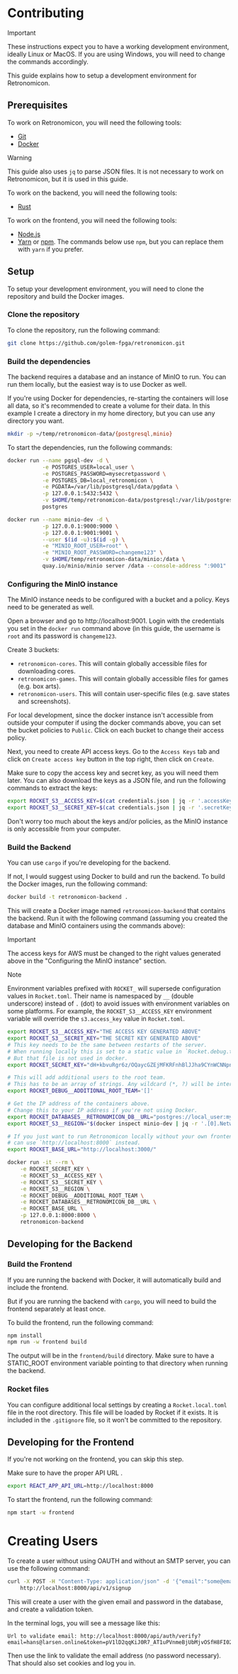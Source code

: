 # Contributing

> [!IMPORTANT]
> These instructions expect you to have a working development environment, ideally Linux or MacOS.
> If you are using Windows, you will need to change the commands accordingly.

This guide explains how to setup a development environment for Retronomicon.

## Prerequisites
To work on Retronomicon, you will need the following tools:
- [Git](https://git-scm.com/downloads)
- [Docker](https://docs.docker.com/get-docker/)

> [!WARNING]
> This guide also uses `jq` to parse JSON files.
> It is not necessary to work on Retronomicon, but it is used in this guide.

To work on the backend, you will need the following tools:
- [Rust](https://www.rust-lang.org/tools/install)

To work on the frontend, you will need the following tools:
- [Node.js](https://nodejs.org/en/download/)
- [Yarn](https://classic.yarnpkg.com/en/docs/install) or [npm](https://www.npmjs.com/get-npm). 
  The commands below use `npm`, but you can replace them with `yarn` if you prefer.

## Setup
To setup your development environment, you will need to clone the repository and build the Docker images.

### Clone the repository
To clone the repository, run the following command:
```bash
git clone https://github.com/golem-fpga/retronomicon.git
```

### Build the dependencies
The backend requires a database and an instance of MinIO to run.
You can run them locally, but the easiest way is to use Docker as well.

If you're using Docker for dependencies, re-starting the containers will lose all data, so it's recommended to create a volume for their data.
In this example I create a directory in my home directory, but you can use any directory you want.
```bash
mkdir -p ~/temp/retronomicon-data/{postgresql,minio}
```

To start the dependencies, run the following commands:
```bash
docker run --name pgsql-dev -d \
           -e POSTGRES_USER=local_user \
           -e POSTGRES_PASSWORD=mysecretpassword \
           -e POSTGRES_DB=local_retronomicon \
           -e PGDATA=/var/lib/postgresql/data/pgdata \
           -p 127.0.0.1:5432:5432 \
           -v $HOME/temp/retronomicon-data/postgresql:/var/lib/postgresql/data \
           postgres

docker run --name minio-dev -d \
           -p 127.0.0.1:9000:9000 \
           -p 127.0.0.1:9001:9001 \
           --user $(id -u):$(id -g) \
           -e "MINIO_ROOT_USER=root" \
           -e "MINIO_ROOT_PASSWORD=changeme123" \
           -v $HOME/temp/retronomicon-data/minio:/data \
           quay.io/minio/minio server /data --console-address ":9001"
```

### Configuring the MinIO instance
The MinIO instance needs to be configured with a bucket and a policy.
Keys need to be generated as well.

Open a browser and go to http://localhost:9001.
Login with the credentials you set in the `docker run` command above (in this guide, the username is `root` and its password is `changeme123`.

Create 3 buckets:
- `retronomicon-cores`.
  This will contain globally accessible files for downloading cores.
- `retronomicon-games`.
  This will contain globally accessible files for games (e.g. box arts).
- `retronomicon-users`.
  This will contain user-specific files (e.g. save states and screenshots).

For local development, since the docker instance isn't accessible from outside your computer if using the docker commands above, you can set the bucket policies to `Public`.
Click on each bucket to change their access policy.

Next, you need to create API access keys.
Go to the `Access Keys` tab and click on `Create access key` button in the top right, then click on `Create`.

Make sure to copy the access key and secret key, as you will need them later.
You can also download the keys as a JSON file, and run the following commands to extract the keys:
```bash
export ROCKET_S3__ACCESS_KEY=$(cat credentials.json | jq -r '.accessKey')
export ROCKET_S3__SECRET_KEY=$(cat credentials.json | jq -r '.secretKey')
```

Don't worry too much about the keys and/or policies, as the MinIO instance is only accessible from your computer.

### Build the Backend
You can use `cargo` if you're developing for the backend.

If not, I would suggest using Docker to build and run the backend.
To build the Docker images, run the following command:
```bash
docker build -t retronomicon-backend .
```

This will create a Docker image named `retronomicon-backend` that contains the backend.
Run it with the following command (assuming you created the database and MinIO containers using the commands above):

> [!IMPORTANT]
> The access keys for AWS must be changed to the right values generated above in the "Configuring the MinIO instance" section.

> [!NOTE]
> Environment variables prefixed with `ROCKET_` will supersede configuration values in `Rocket.toml`.
> Their name is namespaced by `__` (double underscore) instead of `.` (dot) to avoid issues with environment variables on some platforms.
> For example, the `ROCKET_S3__ACCESS_KEY` environment variable will override the `s3.access_key` value in `Rocket.toml`.

```bash
export ROCKET_S3__ACCESS_KEY="THE ACCESS KEY GENERATED ABOVE"
export ROCKET_S3__SECRET_KEY="THE SECRET KEY GENERATED ABOVE"
# This key needs to be the same between restarts of the server.
# When running locally this is set to a static value in `Rocket.debug.toml`,
# But that file is not used in docker.
export ROCKET_SECRET_KEY="dH+kbvuRgr6z/OQaycGZEjMFKRFnhBlJJha9CYnWCNNpnsGHSGcOb+HZsmwLGoOf84Xz5d1EGMT/1EnVJxoDFw=="

# This will add additional users to the root team.
# This has to be an array of strings. Any wildcard (*, ?) will be interpreted.
export ROCKET_DEBUG__ADDITIONAL_ROOT_TEAM='[]'

# Get the IP address of the containers above.
# Change this to your IP address if you're not using Docker.
export ROCKET_DATABASES__RETRONOMICON_DB__URL="postgres://local_user:mysecretpassword@$(docker inspect pgsql-dev | jq -r '.[0].NetworkSettings.IPAddress'):5432/local_retronomicon"
export ROCKET_S3__REGION="$(docker inspect minio-dev | jq -r '.[0].NetworkSettings.IPAddress'):9000"

# If you just want to run Retronomicon locally without your own frontend, you
# can use `http://localhost:8000` instead.
export ROCKET_BASE_URL="http://localhost:3000/"

docker run -it --rm \
    -e ROCKET_SECRET_KEY \
    -e ROCKET_S3__ACCESS_KEY \
    -e ROCKET_S3__SECRET_KEY \
    -e ROCKET_S3__REGION \
    -e ROCKET_DEBUG__ADDITIONAL_ROOT_TEAM \
    -e ROCKET_DATABASES__RETRONOMICON_DB__URL \
    -e ROCKET_BASE_URL \
    -p 127.0.0.1:8000:8000 \
    retronomicon-backend
```

## Developing for the Backend

### Build the Frontend
If you are running the backend with Docker, it will automatically build and include the frontend.

But if you are running the backend with `cargo`, you will need to build the frontend separately at least once.

To build the frontend, run the following command:
```bash
npm install
npm run -w frontend build
```

The output will be in the `frontend/build` directory.
Make sure to have a STATIC_ROOT environment variable pointing to that directory when running the backend.

### Rocket files
You can configure additional local settings by creating a `Rocket.local.toml` file in the root directory.
This file will be loaded by Rocket if it exists.
It is included in the `.gitignore` file, so it won't be committed to the repository.

## Developing for the Frontend
If you're not working on the frontend, you can skip this step.

Make sure to have the proper API URL .
```bash
export REACT_APP_API_URL=http://localhost:8000
```

To start the frontend, run the following command:
```bash
npm start -w frontend
```

# Creating Users

To create a user without using OAUTH and without an SMTP server, you can use the following command:

```bash
curl -X POST -H "Content-Type: application/json" -d '{"email":"some@email", "password":"some_password"}' \
    http://localhost:8000/api/v1/signup
```

This will create a user with the given email and password in the database, and create a validation token.

In the terminal logs, you will see a message like this:
```
Url to validate email: http://localhost:8000/api/auth/verify?email=hans@larsen.online&token=pV1lD2qqKiJ0R7_AT1uPVnmeBjUbMjvOSfH8FI02wmw
```

Then use the link to validate the email address (no password necessary).
That should also set cookies and log you in.
